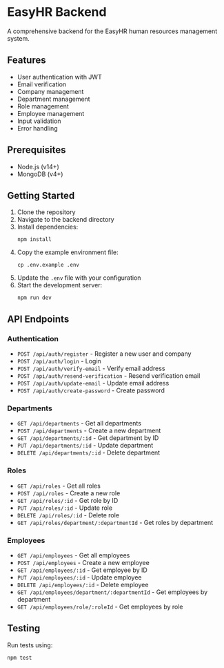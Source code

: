 
# EasyHR Backend

A comprehensive backend for the EasyHR human resources management system.

## Features

- User authentication with JWT
- Email verification
- Company management
- Department management
- Role management
- Employee management
- Input validation
- Error handling

## Prerequisites

- Node.js (v14+)
- MongoDB (v4+)

## Getting Started

1. Clone the repository
2. Navigate to the backend directory
3. Install dependencies:
   ```
   npm install
   ```
4. Copy the example environment file:
   ```
   cp .env.example .env
   ```
5. Update the `.env` file with your configuration
6. Start the development server:
   ```
   npm run dev
   ```

## API Endpoints

### Authentication

- `POST /api/auth/register` - Register a new user and company
- `POST /api/auth/login` - Login
- `POST /api/auth/verify-email` - Verify email address
- `POST /api/auth/resend-verification` - Resend verification email
- `POST /api/auth/update-email` - Update email address
- `POST /api/auth/create-password` - Create password

### Departments

- `GET /api/departments` - Get all departments
- `POST /api/departments` - Create a new department
- `GET /api/departments/:id` - Get department by ID
- `PUT /api/departments/:id` - Update department
- `DELETE /api/departments/:id` - Delete department

### Roles

- `GET /api/roles` - Get all roles
- `POST /api/roles` - Create a new role
- `GET /api/roles/:id` - Get role by ID
- `PUT /api/roles/:id` - Update role
- `DELETE /api/roles/:id` - Delete role
- `GET /api/roles/department/:departmentId` - Get roles by department

### Employees

- `GET /api/employees` - Get all employees
- `POST /api/employees` - Create a new employee
- `GET /api/employees/:id` - Get employee by ID
- `PUT /api/employees/:id` - Update employee
- `DELETE /api/employees/:id` - Delete employee
- `GET /api/employees/department/:departmentId` - Get employees by department
- `GET /api/employees/role/:roleId` - Get employees by role

## Testing

Run tests using:
```
npm test
```
